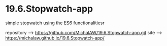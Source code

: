 # 19.6.Stopwatch-app
simple stopwatch using the ES6 functionalitiesr

repository --> https://github.com/MichalAW/19.6.Stopwatch-app.git
site --> https://michalaw.github.io/19.6.Stopwatch-app/
